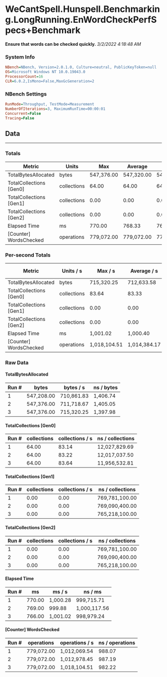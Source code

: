 ﻿# WeCantSpell.Hunspell.Benchmarking.LongRunning.EnWordCheckPerfSpecs+Benchmark
__Ensure that words can be checked quickly.__
_3/2/2022 4:18:48 AM_
### System Info
```ini
NBench=NBench, Version=2.0.1.0, Culture=neutral, PublicKeyToken=null
OS=Microsoft Windows NT 10.0.19043.0
ProcessorCount=16
CLR=6.0.2,IsMono=False,MaxGcGeneration=2
```

### NBench Settings
```ini
RunMode=Throughput, TestMode=Measurement
NumberOfIterations=3, MaximumRunTime=00:00:01
Concurrent=False
Tracing=False
```

## Data
-------------------

### Totals
|          Metric |           Units |             Max |         Average |             Min |          StdDev |
|---------------- |---------------- |---------------- |---------------- |---------------- |---------------- |
|TotalBytesAllocated |           bytes |      547,376.00 |      547,320.00 |      547,208.00 |           96.99 |
|TotalCollections [Gen0] |     collections |           64.00 |           64.00 |           64.00 |            0.00 |
|TotalCollections [Gen1] |     collections |            0.00 |            0.00 |            0.00 |            0.00 |
|TotalCollections [Gen2] |     collections |            0.00 |            0.00 |            0.00 |            0.00 |
|    Elapsed Time |              ms |          770.00 |          768.33 |          766.00 |            2.08 |
|[Counter] WordsChecked |      operations |      779,072.00 |      779,072.00 |      779,072.00 |            0.00 |

### Per-second Totals
|          Metric |       Units / s |         Max / s |     Average / s |         Min / s |      StdDev / s |
|---------------- |---------------- |---------------- |---------------- |---------------- |---------------- |
|TotalBytesAllocated |           bytes |      715,320.25 |      712,633.58 |      710,861.83 |        2,365.83 |
|TotalCollections [Gen0] |     collections |           83.64 |           83.33 |           83.14 |            0.27 |
|TotalCollections [Gen1] |     collections |            0.00 |            0.00 |            0.00 |            0.00 |
|TotalCollections [Gen2] |     collections |            0.00 |            0.00 |            0.00 |            0.00 |
|    Elapsed Time |              ms |        1,001.02 |        1,000.40 |          999.88 |            0.58 |
|[Counter] WordsChecked |      operations |    1,018,104.51 |    1,014,384.17 |    1,012,069.54 |        3,253.81 |

### Raw Data
#### TotalBytesAllocated
|           Run # |           bytes |       bytes / s |      ns / bytes |
|---------------- |---------------- |---------------- |---------------- |
|               1 |      547,208.00 |      710,861.83 |        1,406.74 |
|               2 |      547,376.00 |      711,718.67 |        1,405.05 |
|               3 |      547,376.00 |      715,320.25 |        1,397.98 |

#### TotalCollections [Gen0]
|           Run # |     collections | collections / s |ns / collections |
|---------------- |---------------- |---------------- |---------------- |
|               1 |           64.00 |           83.14 |   12,027,829.69 |
|               2 |           64.00 |           83.22 |   12,017,037.50 |
|               3 |           64.00 |           83.64 |   11,956,532.81 |

#### TotalCollections [Gen1]
|           Run # |     collections | collections / s |ns / collections |
|---------------- |---------------- |---------------- |---------------- |
|               1 |            0.00 |            0.00 |  769,781,100.00 |
|               2 |            0.00 |            0.00 |  769,090,400.00 |
|               3 |            0.00 |            0.00 |  765,218,100.00 |

#### TotalCollections [Gen2]
|           Run # |     collections | collections / s |ns / collections |
|---------------- |---------------- |---------------- |---------------- |
|               1 |            0.00 |            0.00 |  769,781,100.00 |
|               2 |            0.00 |            0.00 |  769,090,400.00 |
|               3 |            0.00 |            0.00 |  765,218,100.00 |

#### Elapsed Time
|           Run # |              ms |          ms / s |         ns / ms |
|---------------- |---------------- |---------------- |---------------- |
|               1 |          770.00 |        1,000.28 |      999,715.71 |
|               2 |          769.00 |          999.88 |    1,000,117.56 |
|               3 |          766.00 |        1,001.02 |      998,979.24 |

#### [Counter] WordsChecked
|           Run # |      operations |  operations / s | ns / operations |
|---------------- |---------------- |---------------- |---------------- |
|               1 |      779,072.00 |    1,012,069.54 |          988.07 |
|               2 |      779,072.00 |    1,012,978.45 |          987.19 |
|               3 |      779,072.00 |    1,018,104.51 |          982.22 |


